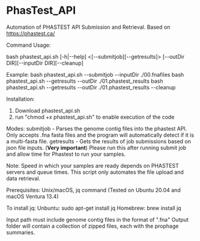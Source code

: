 # PhasTest_API
Automation of PHASTEST API Submission and Retrieval. Based on https://phastest.ca/


Command Usage: 

bash phastest_api.sh [-h|--help] <[--submitjob][--getresults]> [--outDir DIR][--inputDir DIR][--cleanup]

Example:
 bash phastest_api.sh --submitjob --inputDir ./00.fnafiles
 bash phastest_api.sh --getresults --outDir ./01.phastest_results
 bash phastest_api.sh --getresults --outDir ./01.phastest_results --cleanup 

Installation:
1. Download phastest_api.sh
2. run "chmod +x phastest_api.sh" to enable execution of the code


Modes:
submitjob - Parses the genome contig files into the phastest API. Only accepts .fna fasta files and the program will automatically detect if it is a multi-fasta file.
getresults - Gets the results of job submissions based on json file inputs. (**Very important**) Please run this after running submit job and allow time for Phastest to run your samples.

Note: Speed in which your samples are ready depends on PHASTEST servers and queue times. This script only automates the file upload and data retrieval. 

Prerequisites: Unix/macOS, jq command (Tested on Ubuntu 20.04 and macOS Ventura 13.4)

To install jq:
Unbuntu: sudo apt-get install jq
Homebrew: brew install jq

Input path must include genome contig files in the format of ".fna"
Output folder will contain a collection of zipped files, each with the prophage summaries.


